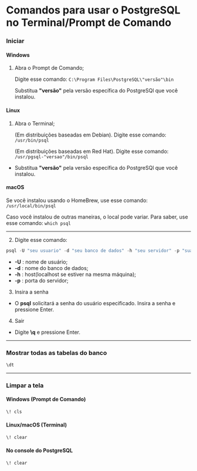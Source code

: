 # Comandos para usar o PostgreSQL no Terminal/Prompt de Comando
### Iniciar
#### Windows
1. Abra o Prompt de Comando;

    Digite esse comando:
`C:\Program Files\PostgreSQL\"versão"\bin`

    Substitua **"versão"** pela versão específica do PostgreSQl que você instalou.

#### Linux
1. Abra o Terminal;

    (Em distribuições baseadas em Debian). Digite esse comando: `/usr/bin/psql`

    (Em distribuições baseadas em Red Hat). Digite esse comando: `/usr/pgsql-"versao"/bin/psql`

- Substitua **"versão"** pela versão específica do PostgreSQl que você instalou.

#### macOS
   Se você instalou usando o HomeBrew, use esse comando: `/usr/local/bin/psql`
  
   Caso você instalou de outras maneiras, o local pode variar. Para saber, use esse comando: `which psql`

---

2. Digite esse comando:
~~~powershell
psql -U "seu usuario" -d "seu banco de dados" -h "seu servidor" -p "sua porta"
~~~

- **-U** : nome de usuário;
- **-d** : nome do banco de dados;
- **-h** : host(localhost se estiver na mesma máquina);
- **-p** : porta do servidor;
3. Insira a senha
  - O **psql** solicitará a senha do usuário especificado. Insira a senha e pressione Enter.

4. Sair
  - Digite **\q** e pressione Enter.

---
### Mostrar todas as tabelas do banco
~~~bash
\dt
~~~
---
### Limpar a tela
#### Windows (Prompt de Comando)
~~~bash
\! cls
~~~

#### Linux/macOS (Terminal)
~~~bash
\! clear
~~~

#### No console do PostgreSQL
~~~bash
\! clear
~~~
